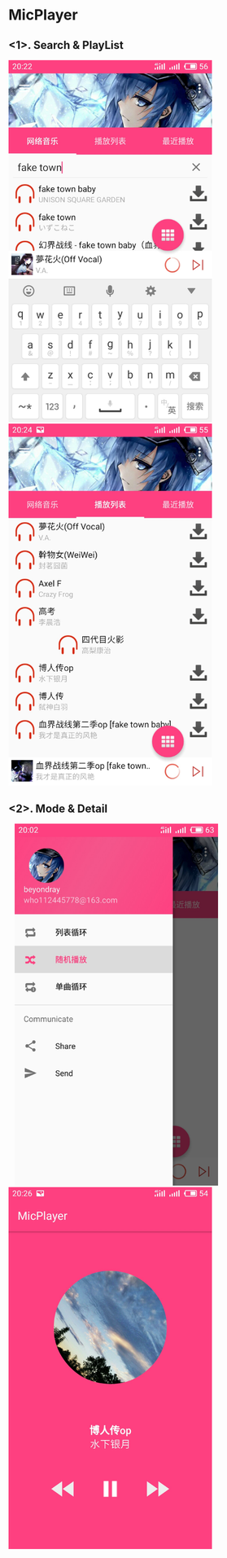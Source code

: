 MicPlayer 
=================

<1>. Search & PlayList
-----------------
<div float="left">
   <img width="400" src="/ScreenShots/search.jpg"/>
   <img width="400" src="/ScreenShots/remove.jpg"/>
</div>

<2>. Mode & Detail
-------------
<div float="left">
    <img width="400" src="/ScreenShots/mode.jpg"/>
    <img width="400" src="/ScreenShots/detail.jpg"/>
</div>




